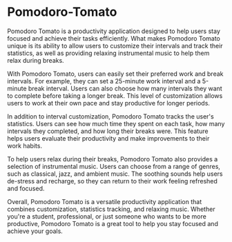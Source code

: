 # Pomodoro-Tomato

Pomodoro Tomato is a productivity application designed to help users stay focused and achieve their tasks efficiently. What makes Pomodoro Tomato unique is its ability to allow users to customize their intervals and track their statistics, as well as providing relaxing instrumental music to help them relax during breaks.

With Pomodoro Tomato, users can easily set their preferred work and break intervals. For example, they can set a 25-minute work interval and a 5-minute break interval. Users can also choose how many intervals they want to complete before taking a longer break. This level of customization allows users to work at their own pace and stay productive for longer periods.

In addition to interval customization, Pomodoro Tomato tracks the user's statistics. Users can see how much time they spent on each task, how many intervals they completed, and how long their breaks were. This feature helps users evaluate their productivity and make improvements to their work habits.

To help users relax during their breaks, Pomodoro Tomato also provides a selection of instrumental music. Users can choose from a range of genres, such as classical, jazz, and ambient music. The soothing sounds help users de-stress and recharge, so they can return to their work feeling refreshed and focused.

Overall, Pomodoro Tomato is a versatile productivity application that combines customization, statistics tracking, and relaxing music. Whether you're a student, professional, or just someone who wants to be more productive, Pomodoro Tomato is a great tool to help you stay focused and achieve your goals.
